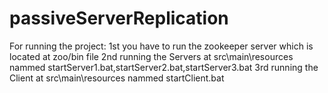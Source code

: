 # passiveServerReplication
For running the project:
1st you have to run the zookeeper server which is located at zoo/bin file
2nd running the Servers  at src\main\resources nammed startServer1.bat,startServer2.bat,startServer3.bat
3rd running the Client at src\main\resources nammed startClient.bat
